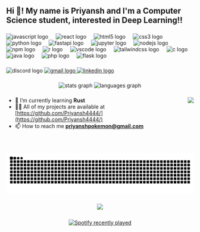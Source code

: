 <h2 align="left">Hi 👋! My name is Priyansh  and I'm a Computer Science student, interested in Deep Learning!!</h2>

###

<div align="left">
  <img src="https://cdn.jsdelivr.net/gh/devicons/devicon/icons/javascript/javascript-original.svg" height="30" alt="javascript logo"  />
  <img width="12" />
  <img src="https://cdn.jsdelivr.net/gh/devicons/devicon/icons/react/react-original.svg" height="30" alt="react logo"  />
  <img width="12" />
  <img src="https://cdn.jsdelivr.net/gh/devicons/devicon/icons/html5/html5-original.svg" height="30" alt="html5 logo"  />
  <img width="12" />
  <img src="https://cdn.jsdelivr.net/gh/devicons/devicon/icons/css3/css3-original.svg" height="30" alt="css3 logo"  />
  <img width="12" />
  <img src="https://cdn.jsdelivr.net/gh/devicons/devicon/icons/python/python-original.svg" height="30" alt="python logo"  />
  <img width="12" />
  <img src="https://cdn.jsdelivr.net/gh/devicons/devicon/icons/fastapi/fastapi-original.svg" height="30" alt="fastapi logo"  />
  <img width="12" />
  <img src="https://cdn.jsdelivr.net/gh/devicons/devicon/icons/jupyter/jupyter-original.svg" height="30" alt="jupyter logo"  />
  <img width="12" />
  <img src="https://cdn.jsdelivr.net/gh/devicons/devicon/icons/nodejs/nodejs-original.svg" height="30" alt="nodejs logo"  />
  <img width="12" />
  <img src="https://cdn.jsdelivr.net/gh/devicons/devicon/icons/npm/npm-original-wordmark.svg" height="30" alt="npm logo"  />
  <img width="12" />
  <img src="https://cdn.jsdelivr.net/gh/devicons/devicon/icons/r/r-original.svg" height="30" alt="r logo"  />
  <img width="12" />
  <img src="https://cdn.jsdelivr.net/gh/devicons/devicon/icons/vscode/vscode-original.svg" height="30" alt="vscode logo"  />
  <img width="12" />
  <img src="https://cdn.jsdelivr.net/gh/devicons/devicon/icons/tailwindcss/tailwindcss-original-wordmark.svg" height="30" alt="tailwindcss logo"  />
  <img width="12" />
  <img src="https://cdn.jsdelivr.net/gh/devicons/devicon/icons/c/c-original.svg" height="30" alt="c logo"  />
  <img width="12" />
  <img src="https://cdn.jsdelivr.net/gh/devicons/devicon/icons/java/java-original.svg" height="30" alt="java logo"  />
  <img width="12" />
  <img src="https://cdn.jsdelivr.net/gh/devicons/devicon/icons/php/php-original.svg" height="30" alt="php logo"  />
  <img width="12" />
  <img src="https://cdn.jsdelivr.net/gh/devicons/devicon/icons/flask/flask-original.svg" height="30" alt="flask logo"  />
</div>

###

<div align="left">
  <img src="https://img.shields.io/static/v1?message=pronsh&logo=discord&label=&color=black&logoColor=white&labelColor=black&style=for-the-badge" height="35" alt="discord logo"  />
  <a href="mailto:priyanshpokemon@gmail.com" target="_blank">
    <img src="https://img.shields.io/static/v1?message=Gmail&logo=gmail&label=&color=black&logoColor=white&labelColor=black&style=for-the-badge" height="35" alt="gmail logo"  />
  </a>
  <a href="https://www.linkedin.com/in/priyansh-shah-569b3b224/" target="_blank">
    <img src="https://img.shields.io/static/v1?message=LinkedIn&logo=linkedin&label=&color=black&logoColor=white&labelColor=black&style=for-the-badge" height="35" alt="linkedin logo"  />
  </a>
</div>

###

<div align="center">
  <img src="https://github-readme-stats.vercel.app/api?username=Priyansh4444&hide_title=false&hide_rank=false&show_icons=true&include_all_commits=true&count_private=true&disable_animations=false&theme=dracula&locale=en&hide_border=false" height="150" alt="stats graph"  />
  <img src="https://github-readme-stats.vercel.app/api/top-langs?username=Priyansh4444&locale=en&hide_title=false&layout=compact&card_width=320&langs_count=5&theme=dracula&hide_border=false" height="150" alt="languages graph"  />
</div>

###

<img align="right" height="150" src="https://media1.tenor.com/m/kmlCV9K986IAAAAC/l-death-note.gif"  />

###

- 🌱 I’m currently learning **Rust**
- 👨‍💻 All of my projects are available at [https://github.com/Priyansh4444/](https://github.com/Priyansh4444/)
- 📫 How to reach me **priyanshpokemon@gmail.com**
###

<br clear="both">

<img src="https://raw.githubusercontent.com/Priyansh4444/Priyansh4444/output/snake.svg" alt="Snake animation" />

###

<div align="center">
  <img src="https://profile-counter.glitch.me/Priyansh4444/count.svg?"  />
</div>

###

<div align="center">
  <a href="https://open.spotify.com/user/6m03bg28ekrlxt6ultm8ymd8x">
    <img src="https://spotify-recently-played-readme.vercel.app/api?user=6m03bg28ekrlxt6ultm8ymd8x&count=2&unique=true" alt="Spotify recently played"  />
  </a>
</div>

###
